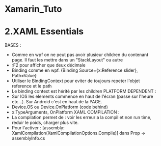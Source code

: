 # Xamarin_Tuto

# 2.XAML Essentials
BASES :
- Comme en wpf on ne peut pas avoir plusieur children du contenant page. Il faut les mettre dans un "StackLayout" ou autre
- :F2 pour afficher que deux décimale
- Binding comme en wpf. {Binding Source={x:Reference slider}, Path=Value}
- Utiliser le BindingContext pour eviter de toujours repeter l'objet reference et le path
- Le binding context est hérité par les children
PLATFORM DEPENDENT :
- Sur IOS les elements commence en haut de l'écran (passe sur l'heure etc...). Sur Android c'est en haut de la PAGE.
- Device.OS ou Device.OnPlatform (code behind)
- x:TypeArguments, OnPlatform
XAML COMPILATION :
- La compilation permet de : voir les erreur a la compil et non run time, reduir le poids, charger plus vite.
- Pour l'activer : [assembly: XamlCompilation(XamlCompilationOptions.Compile)] dans Prop -> assemblyInfo.cs
